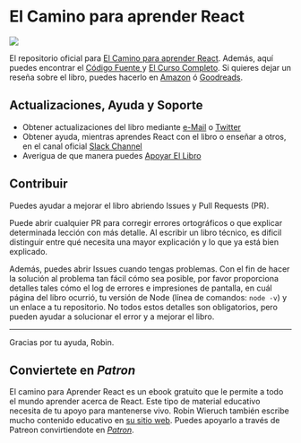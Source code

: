 # El Camino para aprender React

<img align="middle" src="https://avatars0.githubusercontent.com/u/32949016?s=200&v=4">


El repositorio oficial para [El Camino para aprender React](https://www.robinwieruch.de/the-road-to-learn-react/). Además, aquí puedes encontrar el [Código Fuente ](https://github.com/rwieruch/hackernews-client) y [El Curso Completo](https://roadtoreact.com/). Si quieres dejar un reseña sobre el libro, puedes hacerlo en [Amazon](https://www.amazon.com/dp/B077HJFCQX?tag=21moves-20) ó [Goodreads](https://www.goodreads.com/book/show/37503118-the-road-to-learn-react).

## Actualizaciones, Ayuda y Soporte

* Obtener actualizaciones del libro mediante [e-Mail](https://www.getrevue.co/profile/rwieruch) o [Twitter](https://twitter.com/rwieruch)
* Obtener ayuda, mientras aprendes React con el libro o enseñar a otros, en el canal oficial [Slack Channel](https://slack-the-road-to-learn-react.wieruch.com/)
* Averigua de que manera puedes [Apoyar El Libro](https://www.robinwieruch.de/about/)

## Contribuir

Puedes ayudar a mejorar el libro abriendo Issues y Pull Requests (PR).

Puede abrir cualquier PR para corregir errores ortográficos o  que explicar determinada lección con más detalle. Al escribir un libro técnico, es dificil distinguir entre qué necesita una mayor explicación y lo que ya está bien explicado.

Además, puedes abrir Issues cuando tengas problemas. Con el fin de hacer la solución al problema tan fácil cómo sea posible, por favor proporciona detalles tales cómo el log de errores e impresiones de pantalla, en cuál página del libro ocurrió, tu versión de Node (línea de comandos: `node -v`) y un enlace a tu repositorio. No todos estos detalles son obligatorios, pero pueden ayudar a solucionar el error y a mejorar el libro.

---

Gracias por tu ayuda, Robin.

## Conviertete en *Patron*

El camino para Aprender React es un ebook gratuito que le permite a todo el mundo aprender acerca de React. Este tipo de material educativo necesita de tu apoyo para mantenerse vivo. Robin Wieruch también escribe mucho contenido educativo en [su sitio web](https://www.robinwieruch.de/). Puedes apoyarlo a través de Patreon convirtiendote en [*Patron*](https://www.patreon.com/rwieruch).

